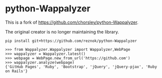 python-Wappalyzer
=================

This is a fork of https://github.com/chorsley/python-Wappalyzer.

The original creator is no longer maintaining the library.

```
pip install git+https://github.com/reznok/python-Wappalyzer
```

```
>>> from Wappalyzer.Wappalyzer import Wappalyzer,WebPage
>>> wappalyzer = Wappalyzer.latest()
>>> webpage = WebPage.new_from_url('https://github.com')
>>> wappalyzer.analyze(webpage)
{'GitHub Pages', 'Ruby', 'Bootstrap', 'jQuery', 'jQuery-pjax', 'Ruby on Rails'}
```
